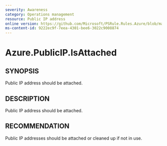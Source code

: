 ```yaml
---
severity: Awareness
category: Operations management
resource: Public IP address
online version: https://github.com/Microsoft/PSRule.Rules.Azure/blob/main/docs/rules/en/Azure.PublicIP.IsAttached.md
ms-content-id: 9222ec9f-7eea-4301-bee6-3022c9008874
---
```


# Azure.PublicIP.IsAttached

## SYNOPSIS

Public IP address should be attached.

## DESCRIPTION

Public IP address should be attached.

## RECOMMENDATION

Public IP addresses should be attached or cleaned up if not in use.

